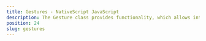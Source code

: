```yaml
---
title: Gestures - NativeScript JavaScript
description: The Gesture class provides functionality, which allows interaction with the UI component in the application. We can subscribe or unsubscribe via `on` and `off`methods for one or all available gestures like `Tap`, `Double Tap` , `Long Press`, `Pan` , `Pinch` , `Swipe` , `Rotation`  and `Touch`. The examples demonstrate their usage in some basic scenarios.
position: 24
slug: gestures
---
```

